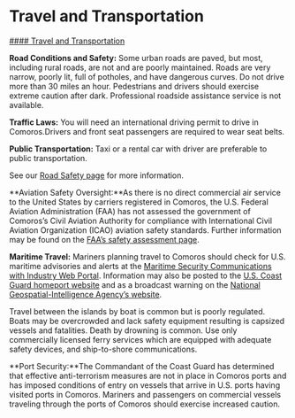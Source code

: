 # Travel and Transportation

[#### Travel and Transportation](javascript:void(0); "Travel and Transportation")

**Road Conditions and Safety:** Some urban roads are paved, but most, including rural roads, are not and are poorly maintained. Roads are very narrow, poorly lit, full of potholes, and have dangerous curves. Do not drive more than 30 miles an hour. Pedestrians and drivers should exercise extreme caution after dark. Professional roadside assistance service is not available.

**Traffic Laws:** You will need an international driving permit to drive in Comoros.Drivers and front seat passengers are required to wear seat belts.

**Public Transportation:** Taxi or a rental car with driver are preferable to public transportation.

See our [Road Safety page](http://travel.state.gov/content/passports/english/go/safety/road.html) for more information. 

**Aviation Safety Oversight:**As there is no direct commercial air service to the United States by carriers registered in Comoros, the U.S. Federal Aviation Administration (FAA) has not assessed the government of Comoros’s Civil Aviation Authority for compliance with International Civil Aviation Organization (ICAO) aviation safety standards. Further information may be found on the [FAA’s safety assessment page](http://www.faa.gov/about/initiatives/iasa/).

**Maritime Travel:** Mariners planning travel to Comoros should check for U.S. maritime advisories and alerts at the [Maritime Security Communications with Industry Web Portal](http://www.marad.dot.gov/msci). Information may also be posted to the [U.S. Coast Guard homeport website](https://homeport.uscg.mil/) and as a broadcast warning on the [National Geospatial-Intelligence Agency’s website](https://msi.nga.mil/NGAPortal/MSI.portal;jsessionid=JNQ7YvGFT3NyQqvhKxlxFwyk1n1DFqshyKphwwT8Nh75XyWCBQnH!2105571521!-1841564034?_nfpb=true&_st=&_pageLabel=msi_portal_page_63).

Travel between the islands by boat is common but is poorly regulated. Boats may be overcrowded and lack safety equipment resulting is capsized vessels and fatalities. Death by drowning is common. Use only commercially licensed ferry services which are equipped with adequate safety devices, and ship-to-shore communications.

**Port Security:**The Commandant of the Coast Guard has determined that effective anti-terrorism measures are not in place in Comoros ports and has imposed conditions of entry on vessels that arrive in U.S. ports having visited ports in Comoros. Mariners and passengers on commercial vessels traveling through the ports of Comoros should exercise increased caution.